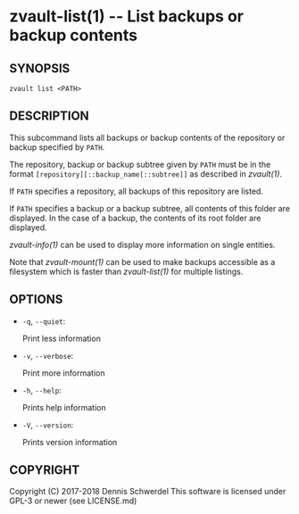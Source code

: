 zvault-list(1) -- List backups or backup contents
=================================================

## SYNOPSIS

`zvault list <PATH>`


## DESCRIPTION

This subcommand lists all backups or backup contents of the repository or backup
specified by `PATH`.

The repository, backup or backup subtree given by `PATH` must be in the format
`[repository][::backup_name[::subtree]]` as described in _zvault(1)_.

If `PATH` specifies a repository, all backups of this repository are listed.

If `PATH` specifies a backup or a backup subtree, all contents of this folder
are displayed. In the case of a backup, the contents of its root folder are
displayed.

_zvault-info(1)_ can be used to display more information on single entities.

Note that _zvault-mount(1)_ can be used to make backups accessible as a
filesystem which is faster than _zvault-list(1)_ for multiple listings.


## OPTIONS

* `-q`, `--quiet`:

  Print less information


* `-v`, `--verbose`:

  Print more information


* `-h`, `--help`:

  Prints help information


* `-V`, `--version`:     

  Prints version information


## COPYRIGHT

Copyright (C) 2017-2018  Dennis Schwerdel
This software is licensed under GPL-3 or newer (see LICENSE.md)
